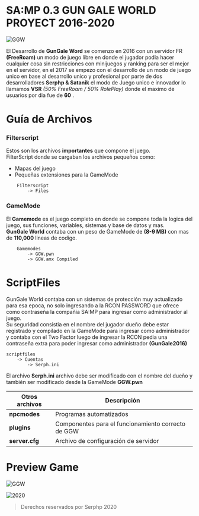 # SA:MP 0.3 GUN GALE WORLD PROYECT 2016-2020

![GGW](https://cdn.discordapp.com/attachments/493832893580312579/1113385091423539240/15391264_743951305754867_3671193001231709174_o.png)

El Desarrollo de **GunGale Word** se comenzo en 2016 con un servidor FR **(FreeRoam)** un modo de juego libre en donde el jugador podia hacer cualquier cosa sin restricciones con minijuegos y ranking para ser el mejor en el servidor, en el 2017 se empezo con el desarrollo de un modo de juego unico en base al desarrollo unico y profesional por parte de dos desarrolladores **Serphp & Satanik** el modo de Juego unico e innovador lo llamamos **VSR** *(50% FreeRoam / 50% RolePlay)* donde el maximo de usuarios por dia fue de **60** .

# Guía de Archivos
### Filterscript
 Estos son los archivos **importantes** que compone el juego. <br/>
 FilterScript donde se cargaban los archivos pequeños como:
* Mapas del juego
* Pequeñas extensiones para la GameMode

```
	Filterscript
		-> Files
```

### GameMode
El **Gamemode** es el juego completo en donde se compone toda la logica del juego, sus funciones, variables, sistemas y base de datos y mas.<br/>
**GunGale World** contaba con un peso de GameMode de **(8-9 MB)** con mas de **110,000** lineas de codigo.
```
	Gamemodes
		-> GGW.pwn 
		-> GGW.amx Compiled
```

# ScriptFiles
GunGale World contaba con un sistemas de protección muy actualizado para esa epoca, no solo ingresando a la RCON PASSWORD que ofrece como contraseña la compañia SA:MP para ingresar como administrador al juego. <br/>
Su seguridad consistia en el nombre del jugador dueño debe estar registrado y compilado en la GameMode para ingresar como administrador y contaba con el Two Factor luego de ingresar la RCON pedia una contraseña extra para poder ingresar como administrador **(GunGale2016)**
```
scriptfiles
    -> Cuentas
        -> Serph.ini 
```
El archivo **Serph.ini** archivo debe ser modificado con el nombre del dueño y también
ser modificado desde la GameMode **GGW.pwn**

| Otros archivos  | Descripción |
|----------|----------|
| **npcmodes** | Programas automatizados |
| **plugins** | Componentes para el funcionamiento correcto de GGW |
| **server.cfg** | Archivo de configuración de servidor |

# Preview Game

![GGW](https://cdn.discordapp.com/attachments/493832893580312579/1096314999728775249/sa-mp-450.png)

![2020](https://cdn.discordapp.com/attachments/493832893580312579/1096318128989941761/sa-mp-598.png)

> Derechos reservados por Serphp 2020
